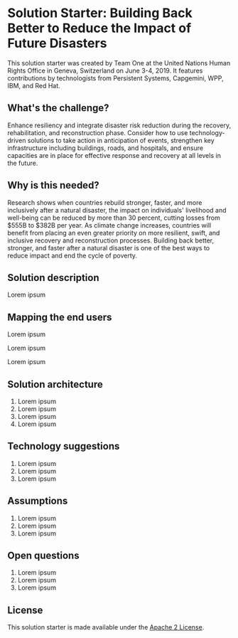 # Solution Starter: Building Back Better to Reduce the Impact of Future Disasters

This solution starter was created by Team One at the United Nations Human Rights Office in Geneva, Switzerland on June 3-4, 2019. It features contributions by technologists from Persistent Systems, Capgemini, WPP, IBM, and Red Hat. 

## What's the challenge?

Enhance resiliency and integrate disaster risk reduction during the recovery, rehabilitation, and reconstruction phase. Consider how to use technology-driven solutions to take action in anticipation of events, strengthen key infrastructure including buildings, roads, and hospitals, and ensure capacities are in place for effective response and recovery at all levels in the future.

## Why is this needed?

Research shows when countries rebuild stronger, faster, and more inclusively after a natural disaster, the impact on individuals' livelihood and well-being can be reduced by more than 30 percent, cutting losses from $555B to $382B per year.  As climate change increases, countries will benefit from placing an even greater priority on more resilient, swift, and inclusive recovery and reconstruction processes. Building back better, stronger, and faster after a natural disaster is one of the best ways to reduce impact and end the cycle of poverty.

## Solution description

Lorem ipsum

## Mapping the end users

Lorem ipsum

Lorem ipsum 

Lorem ipsum

## Solution architecture

1. Lorem ipsum
1. Lorem ipsum
1. Lorem ipsum
1. Lorem ipsum

## Technology suggestions

1. Lorem ipsum
1. Lorem ipsum
1. Lorem ipsum

## Assumptions

1. Lorem ipsum
1. Lorem ipsum
1. Lorem ipsum

## Open questions

1. Lorem ipsum
1. Lorem ipsum
1. Lorem ipsum

## License

This solution starter is made available under the [Apache 2 License](LICENSE).
